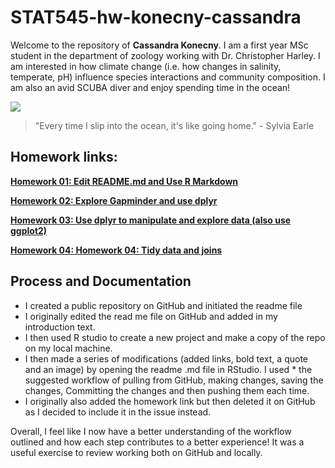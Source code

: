 # STAT545-hw-konecny-cassandra

Welcome to the repository of **Cassandra Konecny**. I am a first year MSc student in the department of zoology working with Dr. Christopher Harley. I am interested in how climate change (i.e. how changes in salinity, temperate, pH) influence species interactions and community composition. I am also an avid SCUBA diver and enjoy spending time in the ocean!

![](http://diveubc.com/wp-content/uploads/2014/04/Cass.jpg)


> "Every time I slip into the ocean, it's like going home."  - Sylvia Earle 

## Homework links:

[**Homework 01: Edit README.md and Use R Markdown**](https://github.com/CassKon/STAT545-hw-konecny-cassandra/tree/abe9b9e09d1049258ed481a859144ea36eded3ec/hw-1)

[**Homework 02: Explore Gapminder and use dplyr**](https://github.com/CassKon/STAT545-hw-konecny-cassandra/tree/abe9b9e09d1049258ed481a859144ea36eded3ec/hw-2)

[**Homework 03: Use dplyr to manipulate and explore data (also use ggplot2)**](https://github.com/CassKon/STAT545-hw-konecny-cassandra/blob/211c41e532e187df31bd03444947a0fd94ab4e0f/hw-3/HW-03.md)

[**Homework 04: Homework 04: Tidy data and joins**](https://github.com/CassKon/STAT545-hw-konecny-cassandra/blob/c17bc554c76ac09b1eb9e4d4fa5e67acd3d77b7d/hw-4/hw-4.md)



## Process and Documentation

* I created a public repository on GitHub and initiated the readme file 
* I originally edited the read me file on GitHub and added in my introduction text.
* I then used R studio to create a new project and make a copy of the repo on my local machine.
* I then made a series of modifications (added links, bold text, a quote and an image) by opening the readme .md file in RStudio. I used * the suggested workflow of pulling from GitHub, making changes, saving the changes, Committing the changes and then pushing them each time.
* I originally also added the homework link but then deleted it on GitHub as I decided to include it in the issue instead.

Overall, I feel like I now have a better understanding of the workflow outlined and how each step contributes to a better experience! It was a useful exercise to review working both on GitHub and locally.
